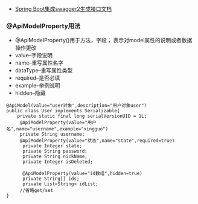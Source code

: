 - [Spring Boot集成swagger2生成接口文档](https://www.jianshu.com/p/a115c9367a59)

### @ApiModelProperty用法
- @ApiModelProperty()用于方法，字段； 表示对model属性的说明或者数据操作更改 
- value–字段说明 
- name–重写属性名字 
- dataType–重写属性类型 
- required–是否必填 
- example–举例说明 
- hidden–隐藏 
```
@ApiModel(value="user对象",description="用户对象user")
public class User implements Serializable{
    private static final long serialVersionUID = 1L;
     @ApiModelProperty(value="用户名",name="username",example="xingguo")
     private String username;
     @ApiModelProperty(value="状态",name="state",required=true)
      private Integer state;
      private String password;
      private String nickName;
      private Integer isDeleted;

      @ApiModelProperty(value="id数组",hidden=true)
      private String[] ids;
      private List<String> idList;
     //省略get/set
}
```

